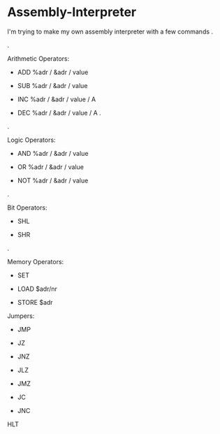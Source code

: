# Assembly-Interpreter
I'm trying to make my own assembly interpreter with a few commands
.

.

Arithmetic Operators:

 - ADD  %adr / &adr / value

 - SUB  %adr / &adr / value 			

 - INC  %adr / &adr / value / A

 - DEC  %adr / &adr / value / A
.

.

Logic Operators:

 - AND  %adr / &adr / value

 - OR   %adr / &adr / value

 - NOT  %adr / &adr / value

.

Bit Operators:

 - SHL 

 - SHR 

.

Memory Operators:

 - SET    

 - LOAD   $adr/nr

 - STORE  $adr			

Jumpers:

 - JMP  

 - JZ   

 - JNZ  

 - JLZ

 - JMZ

 - JC

 - JNC


HLT
